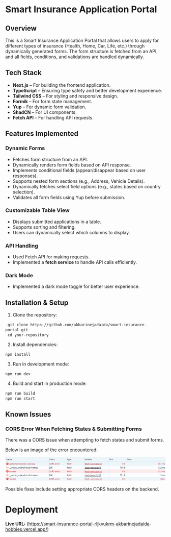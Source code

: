 # Smart Insurance Application Portal

## Overview
This is a Smart Insurance Application Portal that allows users to apply for different types of insurance (Health, Home, Car, Life, etc.) through dynamically generated forms. The form structure is fetched from an API, and all fields, conditions, and validations are handled dynamically.

## Tech Stack
- **Next.js** – For building the frontend application.
- **TypeScript** – Ensuring type safety and better development experience.
- **Tailwind CSS** – For styling and responsive design.
- **Formik** – For form state management.
- **Yup** – For dynamic form validation.
- **ShadCN** – For UI components.
- **Fetch API** – For handling API requests.

## Features Implemented
### Dynamic Forms
- Fetches form structure from an API.
- Dynamically renders form fields based on API response.
- Implements conditional fields (appear/disappear based on user responses).
- Supports nested form sections (e.g., Address, Vehicle Details).
- Dynamically fetches select field options (e.g., states based on country selection).
- Validates all form fields using Yup before submission.

### Customizable Table View
- Displays submitted applications in a table.
- Supports sorting and filtering.
- Users can dynamically select which columns to display.

### API Handling
- Used Fetch API for making requests.
- Implemented a **fetch service** to handle API calls efficiently.

### Dark Mode
- Implemented a dark mode toggle for better user experience.

## Installation & Setup
1. Clone the repository:
  ```
   git clone https://github.com/akbarinejadaida/smart-insurance-portal.git
   cd your-repository
  ```

2. Install dependencies:
  ```
  npm install
  ```

3. Run in development mode:
  ```
  npm run dev
  ```

4. Build and start in production mode:
  ```
  npm run build
  npm run start
  ```

## Known Issues

### CORS Error When Fetching States & Submitting Forms

There was a CORS issue when attempting to fetch states and submit forms.

Below is an image of the error encountered:

![CORS ERRORS](/public/image.png)

Possible fixes include setting appropriate CORS headers on the backend.

# Deployment

**Live URL:** (https://smart-insurance-portal-rljkvukrm-akbarinejadaida-hobbies.vercel.app/)